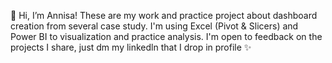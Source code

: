 👀 Hi, I’m Annisa! These are my work and practice project about dashboard creation from several case study. I'm using Excel (Pivot & Slicers) and Power BI to visualization and practice analysis.
I'm open to feedback on the projects I share, just dm my linkedln that I drop in profile ✨

<!---
annisadmulyaa/annisadmulyaa is a ✨ special ✨ repository because its `README.md` (this file) appears on your GitHub profile.
You can click the Preview link to take a look at your changes.
--->
